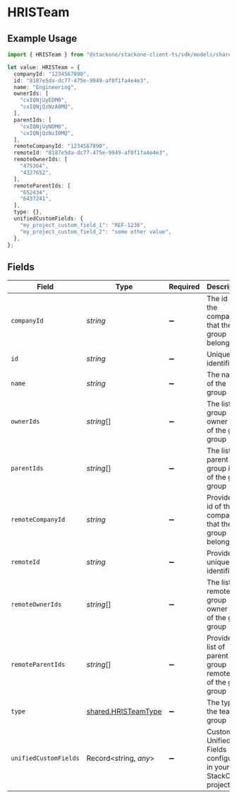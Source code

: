 # HRISTeam

## Example Usage

```typescript
import { HRISTeam } from "@stackone/stackone-client-ts/sdk/models/shared";

let value: HRISTeam = {
  companyId: "1234567890",
  id: "8187e5da-dc77-475e-9949-af0f1fa4e4e3",
  name: "Engineering",
  ownerIds: [
    "cxIQNjUyEDM0",
    "cxIQNjQzNzA0MQ",
  ],
  parentIds: [
    "cxIQNjUyNDM0",
    "cxIQNjQzNzI0MQ",
  ],
  remoteCompanyId: "1234567890",
  remoteId: "8187e5da-dc77-475e-9949-af0f1fa4e4e3",
  remoteOwnerIds: [
    "475364",
    "4327652",
  ],
  remoteParentIds: [
    "652434",
    "6437241",
  ],
  type: {},
  unifiedCustomFields: {
    "my_project_custom_field_1": "REF-1236",
    "my_project_custom_field_2": "some other value",
  },
};
```

## Fields

| Field                                                                                        | Type                                                                                         | Required                                                                                     | Description                                                                                  | Example                                                                                      |
| -------------------------------------------------------------------------------------------- | -------------------------------------------------------------------------------------------- | -------------------------------------------------------------------------------------------- | -------------------------------------------------------------------------------------------- | -------------------------------------------------------------------------------------------- |
| `companyId`                                                                                  | *string*                                                                                     | :heavy_minus_sign:                                                                           | The id of the company that the group belongs to                                              | 1234567890                                                                                   |
| `id`                                                                                         | *string*                                                                                     | :heavy_minus_sign:                                                                           | Unique identifier                                                                            | 8187e5da-dc77-475e-9949-af0f1fa4e4e3                                                         |
| `name`                                                                                       | *string*                                                                                     | :heavy_minus_sign:                                                                           | The name of the group                                                                        | Engineering                                                                                  |
| `ownerIds`                                                                                   | *string*[]                                                                                   | :heavy_minus_sign:                                                                           | The list of group owner ids of the given group                                               | [<br/>"cxIQNjUyEDM0",<br/>"cxIQNjQzNzA0MQ"<br/>]                                             |
| `parentIds`                                                                                  | *string*[]                                                                                   | :heavy_minus_sign:                                                                           | The list of parent group ids of the given group                                              | [<br/>"cxIQNjUyNDM0",<br/>"cxIQNjQzNzI0MQ"<br/>]                                             |
| `remoteCompanyId`                                                                            | *string*                                                                                     | :heavy_minus_sign:                                                                           | Provider's id of the company that the group belongs to                                       | 1234567890                                                                                   |
| `remoteId`                                                                                   | *string*                                                                                     | :heavy_minus_sign:                                                                           | Provider's unique identifier                                                                 | 8187e5da-dc77-475e-9949-af0f1fa4e4e3                                                         |
| `remoteOwnerIds`                                                                             | *string*[]                                                                                   | :heavy_minus_sign:                                                                           | The list of remote group owner ids of the given group                                        | [<br/>"475364",<br/>"4327652"<br/>]                                                          |
| `remoteParentIds`                                                                            | *string*[]                                                                                   | :heavy_minus_sign:                                                                           | Provider's list of parent group remote ids of the given group                                | [<br/>"652434",<br/>"6437241"<br/>]                                                          |
| `type`                                                                                       | [shared.HRISTeamType](../../../sdk/models/shared/hristeamtype.md)                            | :heavy_minus_sign:                                                                           | The type of the team group                                                                   | team                                                                                         |
| `unifiedCustomFields`                                                                        | Record<string, *any*>                                                                        | :heavy_minus_sign:                                                                           | Custom Unified Fields configured in your StackOne project                                    | {<br/>"my_project_custom_field_1": "REF-1236",<br/>"my_project_custom_field_2": "some other value"<br/>} |